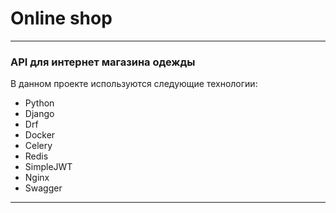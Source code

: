 # Online shop
___
### __API для интернет магазина одежды__

В данном проекте используются следующие технологии:
* Python
* Django
* Drf
* Docker
* Celery
* Redis
* SimpleJWT
* Nginx
* Swagger
___
